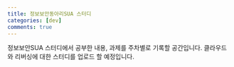 ```yaml
---
title: 정보보안동아리SUA 스터디
categories: [dev]
comments: true
---
```


정보보안SUA 스터디에서 공부한 내용, 과제를 주차별로 기록할 공간입니다.
클라우드와 리버싱에 대한 스터디를 업로드 할 예정입니다.

